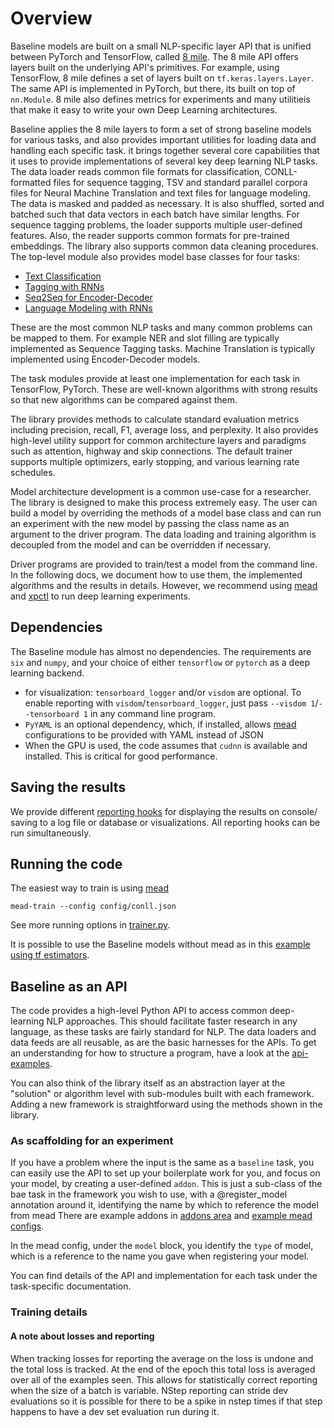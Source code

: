 # Overview

Baseline models are built on a small NLP-specific layer API that is unified between PyTorch and TensorFlow, called [8 mile](../layers/eight_mile).
The 8 mile API offers layers built on the underlying API's primitives.  For example, using TensorFlow, 8 mile defines a set of layers built on `tf.keras.layers.Layer`.
The same API is implemented in PyTorch, but there, its built on top of `nn.Module`.  8 mile also defines metrics for experiments and many utilitieis that make it easy to write your own Deep Learning architectures.

Baseline applies the 8 mile layers to form a set of strong baseline models for various tasks, and also provides important utilities for loading data and handling each specific task.
it brings together several core capabilities that it uses to provide implementations of several key deep learning NLP tasks.
The data loader reads common file formats for classification, CONLL-formatted files for sequence tagging, TSV and standard parallel corpora files for Neural Machine Translation and text files for language modeling. The data is masked and padded as necessary. It is also shuffled, sorted and batched such that data vectors in each batch have similar lengths. For sequence tagging problems, the loader supports multiple user-defined features. Also, the reader supports common formats for pre-trained embeddings. The library also supports common data cleaning procedures.
The top-level module also provides model base classes for four tasks: 
 
- [Text Classification](classify.md)
- [Tagging with RNNs](tagging.md)
- [Seq2Seq for Encoder-Decoder](seq2seq.md)
- [Language Modeling with RNNs](lm.md)

These are the most common NLP tasks and many common problems can be mapped to them.
For example NER and slot filling are typically implemented as Sequence Tagging tasks.
Machine Translation is typically implemented using Encoder-Decoder models.

The task modules provide at least one implementation for each task in TensorFlow, PyTorch. 
These are well-known algorithms with strong results so that new algorithms can be compared against them. 

The library provides methods to calculate standard evaluation metrics including precision, recall, F1, average loss, and perplexity.
It also provides high-level utility support for common architecture layers and paradigms such as attention, highway and skip connections.
The default trainer supports multiple optimizers, early stopping, and various learning rate schedules.

Model architecture development is a common use-case for a researcher.
The library is designed to make this process extremely easy.
The user can build a model by overriding the methods of a model base class and can run an experiment with the new model by passing the class name as an argument to the driver program.
The data loading and training algorithm is decoupled from the model and can be overridden if necessary.

Driver programs are provided to train/test a model from the command line.
In the following docs, we document how to use them, the implemented algorithms and the results in details.
However, we recommend using [mead](mead.md) and [xpctl](xpctl.md) to run deep learning experiments.  


## Dependencies

The Baseline module has almost no dependencies. The requirements are `six` and `numpy`, and your choice of either `tensorflow` or `pytorch` as a deep learning backend.

- for visualization: `tensorboard_logger` and/or `visdom` are optional.
To enable reporting with `visdom`/`tensorboard_logger`, just pass `--visdom 1`/`--tensorboard 1` in any command line program. 
- `PyYAML` is an optional dependency, which, if installed, allows [mead](mead.md) configurations to be provided with YAML instead of JSON
- When the GPU is used, the code assumes that `cudnn` is available and installed. This is critical for good performance.

## Saving the results

We provide different [reporting hooks](reporting.md) for displaying the results on console/ saving to a log file or database or visualizations. All reporting hooks can be run simultaneously.

## Running the code

The easiest way to train is using [mead](mead.md)

```
mead-train --config config/conll.json
```


See more running options in [trainer.py](../python/mead/trainer.py).

It is possible to use the Baseline models without mead as in this [example using tf estimators](../api-examples/tf-estimator.py).

## Baseline as an API

The code provides a high-level Python API to access common deep-learning NLP approaches.
This should facilitate faster research in any language, as these tasks are fairly standard for NLP.
The data loaders and data feeds are all reusable, as are the basic harnesses for the APIs.
To get an understanding for how to structure a program, have a look at the [api-examples](../api-examples).

You can also think of the library itself as an abstraction layer at the "solution" or algorithm level with sub-modules built with each framework. Adding a new framework is straightforward using the methods shown in the library.

### As scaffolding for an experiment

If you have a problem where the input is the same as a `baseline` task, you can easily use the API to set up your boilerplate work for you, and focus on your model, by creating a user-defined `addon`.  This is just a sub-class of the bae task in the framework you wish to use, with a @register_model annotation around it, identifying the name by which to reference the model from mead
There are example addons in [addons area](../addons) and [example mead configs](../mead/config).

In the mead config, under the `model` block, you identify the `type` of model, which is a reference to the name you gave when registering your model.

You can find details of the API and implementation for each task under the task-specific documentation.

### Training details

#### A note about losses and reporting

When tracking losses for reporting the average on the loss is undone and the total loss is tracked. At the end of the epoch this total loss is averaged over all of the examples seen. This allows for statistically correct reporting when the size of a batch is variable. NStep reporting can stride dev evaluations so it is possible for there to be a spike in nstep times if that step happens to have a dev set evaluation run during it.

